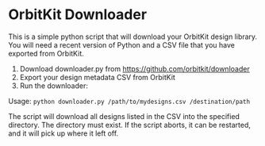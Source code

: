 # OrbitKit Downloader

This is a simple python script that will download your OrbitKit design library. You will
need a recent version of Python and a CSV file that you have exported from OrbitKit.

1. Download downloader.py from https://github.com/orbitkit/downloader
2. Export your design metadata CSV from OrbitKit
3. Run the downloader:

Usage: `python downloader.py /path/to/mydesigns.csv /destination/path`

The script will download all designs listed in the CSV into the specified directory.
The directory must exist. If the script aborts, it can be restarted, and
it will pick up where it left off.